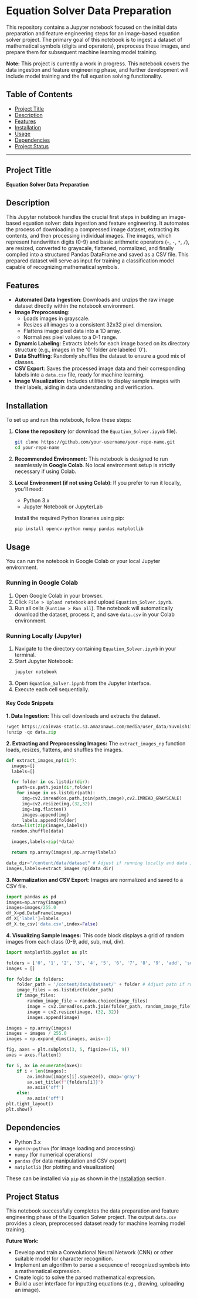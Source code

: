 # Equation Solver Data Preparation

This repository contains a Jupyter notebook focused on the initial data preparation and feature engineering steps for an image-based equation solver project. The primary goal of this notebook is to ingest a dataset of mathematical symbols (digits and operators), preprocess these images, and prepare them for subsequent machine learning model training.

**Note:** This project is currently a work in progress. This notebook covers the data ingestion and feature engineering phase, and further development will include model training and the full equation solving functionality.

## Table of Contents

- [Project Title](#project-title)
- [Description](#description)
- [Features](#features)
- [Installation](#installation)
- [Usage](#usage)
- [Dependencies](#dependencies)
- [Project Status](#project-status)

---

## Project Title

**Equation Solver Data Preparation**

## Description

This Jupyter notebook handles the crucial first steps in building an image-based equation solver: data ingestion and feature engineering. It automates the process of downloading a compressed image dataset, extracting its contents, and then processing individual images. The images, which represent handwritten digits (0-9) and basic arithmetic operators (`+`, `-`, `*`, `/`), are resized, converted to grayscale, flattened, normalized, and finally compiled into a structured Pandas DataFrame and saved as a CSV file. This prepared dataset will serve as input for training a classification model capable of recognizing mathematical symbols.

## Features

-   **Automated Data Ingestion**: Downloads and unzips the raw image dataset directly within the notebook environment.
-   **Image Preprocessing**:
    -   Loads images in grayscale.
    -   Resizes all images to a consistent 32x32 pixel dimension.
    -   Flattens image pixel data into a 1D array.
    -   Normalizes pixel values to a 0-1 range.
-   **Dynamic Labeling**: Extracts labels for each image based on its directory structure (e.g., images in the '0' folder are labeled '0').
-   **Data Shuffling**: Randomly shuffles the dataset to ensure a good mix of classes.
-   **CSV Export**: Saves the processed image data and their corresponding labels into a `data.csv` file, ready for machine learning.
-   **Image Visualization**: Includes utilities to display sample images with their labels, aiding in data understanding and verification.

## Installation

To set up and run this notebook, follow these steps:

1.  **Clone the repository** (or download the `Equation_Solver.ipynb` file).
    ```bash
    git clone https://github.com/your-username/your-repo-name.git
    cd your-repo-name
    ```
2.  **Recommended Environment**: This notebook is designed to run seamlessly in **Google Colab**. No local environment setup is strictly necessary if using Colab.

3.  **Local Environment (if not using Colab)**:
    If you prefer to run it locally, you'll need:
    -   Python 3.x
    -   Jupyter Notebook or JupyterLab

    Install the required Python libraries using pip:
    ```bash
    pip install opencv-python numpy pandas matplotlib
    ```

## Usage

You can run the notebook in Google Colab or your local Jupyter environment.

### Running in Google Colab

1.  Open Google Colab in your browser.
2.  Click `File > Upload notebook` and upload `Equation_Solver.ipynb`.
3.  Run all cells (`Runtime > Run all`). The notebook will automatically download the dataset, process it, and save `data.csv` in your Colab environment.

### Running Locally (Jupyter)

1.  Navigate to the directory containing `Equation_Solver.ipynb` in your terminal.
2.  Start Jupyter Notebook:
    ```bash
    jupyter notebook
    ```
3.  Open `Equation_Solver.ipynb` from the Jupyter interface.
4.  Execute each cell sequentially.

#### Key Code Snippets

**1. Data Ingestion:**
This cell downloads and extracts the dataset.
```python
!wget https://cainvas-static.s3.amazonaws.com/media/user_data/Yuvnish17/data.zip
!unzip -qo data.zip
```

**2. Extracting and Preprocessing Images:**
The `extract_images_np` function loads, resizes, flattens, and shuffles the images.
```python
def extract_images_np(dir):
  images=[]
  labels=[]

  for folder in os.listdir(dir):
    path=os.path.join(dir,folder)
    for image in os.listdir(path):
      img=cv2.imread(os.path.join(path,image),cv2.IMREAD_GRAYSCALE)
      img=cv2.resize(img,(32,32))
      img=img.flatten()
      images.append(img)
      labels.append(folder)
  data=list(zip(images,labels))
  random.shuffle(data)

  images,labels=zip(*data)

  return np.array(images),np.array(labels)

data_dir="/content/data/dataset" # Adjust if running locally and data is elsewhere
images,labels=extract_images_np(data_dir)
```

**3. Normalization and CSV Export:**
Images are normalized and saved to a CSV file.
```python
import pandas as pd
images=np.array(images)
images=images/255.0
df_X=pd.DataFrame(images)
df_X['label']=labels
df_X.to_csv('data.csv',index=False)
```

**4. Visualizing Sample Images:**
This code block displays a grid of random images from each class (0-9, add, sub, mul, div).
```python
import matplotlib.pyplot as plt

folders = ['0', '1', '2', '3', '4', '5', '6', '7', '8', '9', 'add', 'sub', 'mul', 'div']
images = []

for folder in folders:
    folder_path = '/content/data/dataset/' + folder # Adjust path if running locally
    image_files = os.listdir(folder_path)
    if image_files:
        random_image_file = random.choice(image_files)
        image = cv2.imread(os.path.join(folder_path, random_image_file), cv2.IMREAD_GRAYSCALE)
        image = cv2.resize(image, (32, 32))
        images.append(image)

images = np.array(images)
images = images / 255.0
images = np.expand_dims(images, axis=-1)

fig, axes = plt.subplots(3, 5, figsize=(15, 9))
axes = axes.flatten()

for i, ax in enumerate(axes):
    if i < len(images):
        ax.imshow(images[i].squeeze(), cmap='gray')
        ax.set_title(f"{folders[i]}")
        ax.axis('off')
    else:
        ax.axis('off')
plt.tight_layout()
plt.show()
```

## Dependencies

-   Python 3.x
-   `opencv-python` (for image loading and processing)
-   `numpy` (for numerical operations)
-   `pandas` (for data manipulation and CSV export)
-   `matplotlib` (for plotting and visualization)

These can be installed via `pip` as shown in the [Installation](#installation) section.

## Project Status

This notebook successfully completes the data preparation and feature engineering phase of the Equation Solver project. The output `data.csv` provides a clean, preprocessed dataset ready for machine learning model training.

**Future Work:**
-   Develop and train a Convolutional Neural Network (CNN) or other suitable model for character recognition.
-   Implement an algorithm to parse a sequence of recognized symbols into a mathematical expression.
-   Create logic to solve the parsed mathematical expression.
-   Build a user interface for inputting equations (e.g., drawing, uploading an image).